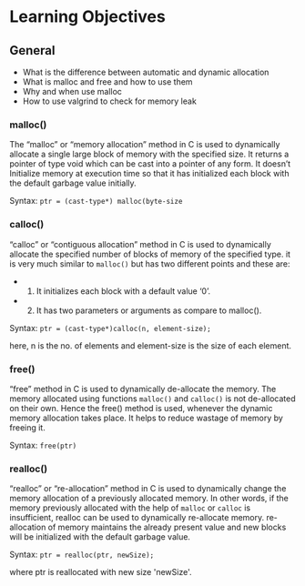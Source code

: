 # Learning Objectives
## General
* What is the difference between automatic and dynamic allocation
* What is malloc and free and how to use them
* Why and when use malloc
* How to use valgrind to check for memory leak
### malloc() 
The “malloc” or “memory allocation” method in C is used to dynamically allocate a single large block of memory with the specified size. It returns a pointer of type void which can be cast into a pointer of any form. It doesn’t Initialize memory at execution time so that it has initialized each block with the default garbage value initially. 

Syntax: 
      ``ptr = (cast-type*) malloc(byte-size``

 ### calloc() 
 “calloc” or “contiguous allocation” method in C is used to dynamically allocate the specified number of blocks of memory of the specified type. it is very much similar to ``malloc()`` but has two different points and these are:
* 1. It initializes each block with a default value ‘0’.
* 2. It has two parameters or arguments as compare to malloc().

Syntax: 
        ``ptr = (cast-type*)calloc(n, element-size);``
        
here, n is the no. of elements and element-size is the size of each element.

### free() 
“free” method in C is used to dynamically de-allocate the memory. The memory 
allocated using functions ``malloc()`` and ``calloc()`` is not de-allocated on their own. Hence the free() method is used, whenever the dynamic memory allocation takes place. It helps to reduce wastage of memory by freeing it.

Syntax: 
              ``free(ptr)``

### realloc()
“realloc” or “re-allocation” method in C is used to dynamically change the 
memory allocation of a previously allocated memory. In other words, if the 
memory previously allocated with the help of ``malloc`` or ``calloc`` is insufficient, 
realloc can be used to dynamically re-allocate memory. re-allocation of memory 
maintains the already present value and new blocks will be initialized with the 
default garbage value.

Syntax: 
              ``ptr = realloc(ptr, newSize);``
              
where ptr is reallocated with new size 'newSize'.
